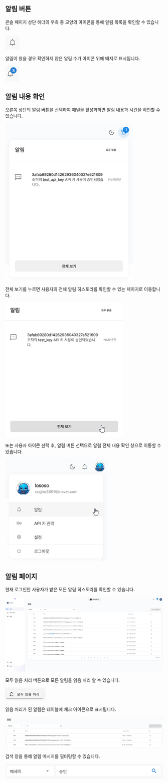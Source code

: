 알림 버튼
-----


콘솔 페이지 상단 헤더의 우측 종 모양의 아이콘을 통해 알림 목록을 확인할 수 있습니다.

![img1](https://raw.githubusercontent.com/vazilcompany/vridge-docs/main/guide/img/getting_started/notification_01.png)  

  

알림이 왔을 경우 확인하지 않은 알림 수가 아이콘 위에 배지로 표시됩니다.

![img1](https://raw.githubusercontent.com/vazilcompany/vridge-docs/main/guide/img/getting_started/notification_02.png)  

  

알림 내용 확인
--------


오른쪽 상단의 알림 버튼을 선택하여 패널을 활성화하면 알림 내용과 시간을 확인할 수 있습니다.

![img1](https://raw.githubusercontent.com/vazilcompany/vridge-docs/main/guide/img/getting_started/notification/notification_3.png)    


전체 보기를 누르면 사용자의 전체 알림 히스토리를 확인할 수 있는 페이지로 이동합니다.

![img1](https://raw.githubusercontent.com/vazilcompany/vridge-docs/main/guide/img/getting_started/notification/notification_4.png)  

또는 사용자 아이콘 선택 후, 알림 버튼 선택으로 알림 전체 내용 확인 창으로 이동할 수 있습니다. 

![img1](https://raw.githubusercontent.com/vazilcompany/vridge-docs/main/guide/img/getting_started/notification/notification_1.png)  

  

  

  

알림 페이지
------


현재 로그인한 사용자가 받은 모든 알림 히스토리를 확인할 수 있습니다.

![img1](https://raw.githubusercontent.com/vazilcompany/vridge-docs/main/guide/img/getting_started/notification/notification_5.png)  

  

모두 읽음 처리 버튼으로 모든 알림을 읽음 처리 할 수 있습니다.

![img1](https://raw.githubusercontent.com/vazilcompany/vridge-docs/main/guide/img/getting_started/notification_06.png)  


읽음 처리가 된 알림은 테이블에 체크 아이콘으로 표시됩니다.

![img1](https://raw.githubusercontent.com/vazilcompany/vridge-docs/main/guide/img/getting_started/notification/notification_8.png)  

  

검색 창을 통해 알림 메시지를 필터링할 수 있습니다.

![img1](https://raw.githubusercontent.com/vazilcompany/vridge-docs/main/guide/img/getting_started/notification_07.png)  
